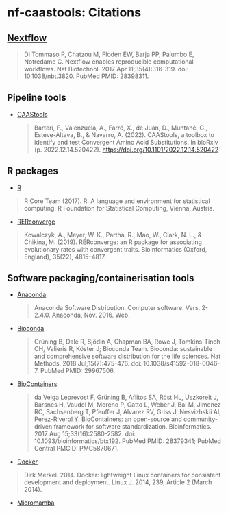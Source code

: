 # nf-caastools: Citations

## [Nextflow](https://pubmed.ncbi.nlm.nih.gov/28398311/)

> Di Tommaso P, Chatzou M, Floden EW, Barja PP, Palumbo E, Notredame C. Nextflow enables reproducible computational workflows. Nat Biotechnol. 2017 Apr 11;35(4):316-319. doi: 10.1038/nbt.3820. PubMed PMID: 28398311.

## Pipeline tools

- [CAAStools](https://github.com/linudz/caastools)

  >  Barteri, F., Valenzuela, A., Farré, X., de Juan, D., Muntané, G., Esteve-Altava, B., & Navarro, A. (2022). CAAStools, a toolbox to identify and test Convergent Amino Acid Substitutions. In bioRxiv (p. 2022.12.14.520422). https://doi.org/10.1101/2022.12.14.520422


## R packages

- [R](https://www.R-project.org/)

> R Core Team (2017). R: A language and environment for statistical computing. R Foundation for Statistical Computing, Vienna, Austria.

- [RERconverge](https://github.com/nclark-lab/RERconverge)
  
> Kowalczyk, A., Meyer, W. K., Partha, R., Mao, W., Clark, N. L., & Chikina, M. (2019). RERconverge: an R package for associating evolutionary rates with convergent traits. Bioinformatics (Oxford, England), 35(22), 4815–4817.
 

## Software packaging/containerisation tools

- [Anaconda](https://anaconda.com)

  > Anaconda Software Distribution. Computer software. Vers. 2-2.4.0. Anaconda, Nov. 2016. Web.

- [Bioconda](https://pubmed.ncbi.nlm.nih.gov/29967506)

  > Grüning B, Dale R, Sjödin A, Chapman BA, Rowe J, Tomkins-Tinch CH, Valieris R, Köster J; Bioconda Team. Bioconda: sustainable and comprehensive software distribution for the life sciences. Nat Methods. 2018 Jul;15(7):475-476. doi: 10.1038/s41592-018-0046-7. PubMed PMID: 29967506.

- [BioContainers](https://pubmed.ncbi.nlm.nih.gov/28379341/)

  > da Veiga Leprevost F, Grüning B, Aflitos SA, Röst HL, Uszkoreit J, Barsnes H, Vaudel M, Moreno P, Gatto L, Weber J, Bai M, Jimenez RC, Sachsenberg T, Pfeuffer J, Alvarez RV, Griss J, Nesvizhskii AI, Perez-Riverol Y. BioContainers: an open-source and community-driven framework for software standardization. Bioinformatics. 2017 Aug 15;33(16):2580-2582. doi: 10.1093/bioinformatics/btx192. PubMed PMID: 28379341; PubMed Central PMCID: PMC5870671.

- [Docker](https://dl.acm.org/doi/10.5555/2600239.2600241)

> Dirk Merkel. 2014. Docker: lightweight Linux containers for consistent development and deployment. Linux J. 2014, 239, Article 2 (March 2014).

- [Micromamba](https://github.com/mamba-org/mamba)